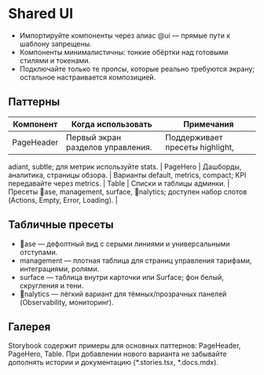 # Shared UI

- Импортируйте компоненты через алиас @ui — прямые пути к шаблону запрещены.
- Компоненты минималистичны: тонкие обёртки над готовыми стилями и токенами.
- Подключайте только те пропсы, которые реально требуются экрану; остальное настраивается композицией.

## Паттерны

| Компонент | Когда использовать | Примечания |
| --- | --- | --- |
| PageHeader | Первый экран разделов управления. | Поддерживает пресеты highlight, 
adiant, subtle; для метрик используйте stats.
| PageHero | Дашборды, аналитика, страницы обзора. | Варианты default, metrics, compact; KPI передавайте через metrics.
| Table | Списки и таблицы админки. | Пресеты ase, management, surface, nalytics; доступен набор слотов (Actions, Empty, Error, Loading). |

## Табличные пресеты

- ase — дефолтный вид с серыми линиями и универсальными отступами.
- management — плотная таблица для страниц управления тарифами, интеграциями, ролями.
- surface — таблица внутри карточки или Surface; фон белый, скругления и тени.
- nalytics — лёгкий вариант для тёмных/прозрачных панелей (Observability, мониторинг).

## Галерея

Storybook содержит примеры для основных паттернов: PageHeader, PageHero, Table. При добавлении нового варианта не забывайте дополнять истории и документацию (*.stories.tsx, *.docs.mdx).

